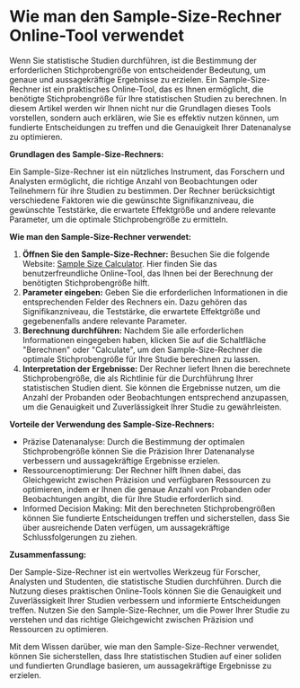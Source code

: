 Wie man den Sample-Size-Rechner Online-Tool verwendet
=====================================================

Wenn Sie statistische Studien durchführen, ist die Bestimmung der erforderlichen Stichprobengröße von entscheidender Bedeutung, um genaue und aussagekräftige Ergebnisse zu erzielen. Ein Sample-Size-Rechner ist ein praktisches Online-Tool, das es Ihnen ermöglicht, die benötigte Stichprobengröße für Ihre statistischen Studien zu berechnen. In diesem Artikel werden wir Ihnen nicht nur die Grundlagen dieses Tools vorstellen, sondern auch erklären, wie Sie es effektiv nutzen können, um fundierte Entscheidungen zu treffen und die Genauigkeit Ihrer Datenanalyse zu optimieren.

**Grundlagen des Sample-Size-Rechners:**

Ein Sample-Size-Rechner ist ein nützliches Instrument, das Forschern und Analysten ermöglicht, die richtige Anzahl von Beobachtungen oder Teilnehmern für ihre Studien zu bestimmen. Der Rechner berücksichtigt verschiedene Faktoren wie die gewünschte Signifikanzniveau, die gewünschte Teststärke, die erwartete Effektgröße und andere relevante Parameter, um die optimale Stichprobengröße zu ermitteln.

**Wie man den Sample-Size-Rechner verwendet:**

1. **Öffnen Sie den Sample-Size-Rechner:** Besuchen Sie die folgende Website: [Sample Size Calculator](https://www.onlinecalculatorsfree.com/de/math/sample-size-calculator.html). Hier finden Sie das benutzerfreundliche Online-Tool, das Ihnen bei der Berechnung der benötigten Stichprobengröße hilft.
2. **Parameter eingeben:** Geben Sie die erforderlichen Informationen in die entsprechenden Felder des Rechners ein. Dazu gehören das Signifikanzniveau, die Teststärke, die erwartete Effektgröße und gegebenenfalls andere relevante Parameter.
3. **Berechnung durchführen:** Nachdem Sie alle erforderlichen Informationen eingegeben haben, klicken Sie auf die Schaltfläche "Berechnen" oder "Calculate", um den Sample-Size-Rechner die optimale Stichprobengröße für Ihre Studie berechnen zu lassen.
4. **Interpretation der Ergebnisse:** Der Rechner liefert Ihnen die berechnete Stichprobengröße, die als Richtlinie für die Durchführung Ihrer statistischen Studien dient. Sie können die Ergebnisse nutzen, um die Anzahl der Probanden oder Beobachtungen entsprechend anzupassen, um die Genauigkeit und Zuverlässigkeit Ihrer Studie zu gewährleisten.

**Vorteile der Verwendung des Sample-Size-Rechners:**

- Präzise Datenanalyse: Durch die Bestimmung der optimalen Stichprobengröße können Sie die Präzision Ihrer Datenanalyse verbessern und aussagekräftige Ergebnisse erzielen.
- Ressourcenoptimierung: Der Rechner hilft Ihnen dabei, das Gleichgewicht zwischen Präzision und verfügbaren Ressourcen zu optimieren, indem er Ihnen die genaue Anzahl von Probanden oder Beobachtungen angibt, die für Ihre Studie erforderlich sind.
- Informed Decision Making: Mit den berechneten Stichprobengrößen können Sie fundierte Entscheidungen treffen und sicherstellen, dass Sie über ausreichende Daten verfügen, um aussagekräftige Schlussfolgerungen zu ziehen.

**Zusammenfassung:**

Der Sample-Size-Rechner ist ein wertvolles Werkzeug für Forscher, Analysten und Studenten, die statistische Studien durchführen. Durch die Nutzung dieses praktischen Online-Tools können Sie die Genauigkeit und Zuverlässigkeit Ihrer Studien verbessern und informierte Entscheidungen treffen. Nutzen Sie den Sample-Size-Rechner, um die Power Ihrer Studie zu verstehen und das richtige Gleichgewicht zwischen Präzision und Ressourcen zu optimieren.

Mit dem Wissen darüber, wie man den Sample-Size-Rechner verwendet, können Sie sicherstellen, dass Ihre statistischen Studien auf einer soliden und fundierten Grundlage basieren, um aussagekräftige Ergebnisse zu erzielen.